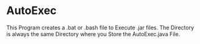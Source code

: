 # AutoExec

This Program creates a .bat or .bash file to Execute .jar files.
The Directory is always the same Directory where you Store the AutoExec.java File.
